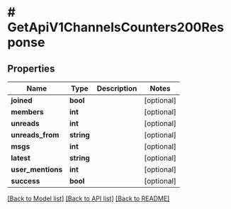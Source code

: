 # # GetApiV1ChannelsCounters200Response

## Properties

Name | Type | Description | Notes
------------ | ------------- | ------------- | -------------
**joined** | **bool** |  | [optional]
**members** | **int** |  | [optional]
**unreads** | **int** |  | [optional]
**unreads_from** | **string** |  | [optional]
**msgs** | **int** |  | [optional]
**latest** | **string** |  | [optional]
**user_mentions** | **int** |  | [optional]
**success** | **bool** |  | [optional]

[[Back to Model list]](../../README.md#models) [[Back to API list]](../../README.md#endpoints) [[Back to README]](../../README.md)
